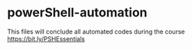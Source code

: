 # powerShell-automation
This files will conclude all automated codes during the course
https://bit.ly/PSHEssentials
